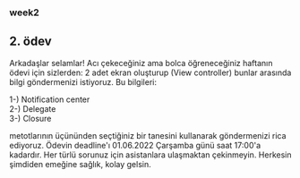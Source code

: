 ### week2
## 2. ödev


Arkadaşlar selamlar! Acı çekeceğiniz ama bolca öğreneceğiniz haftanın ödevi için sizlerden: 2 adet ekran oluşturup (View controller) bunlar arasında bilgi göndermenizi istiyoruz. Bu bilgileri:  

1-) Notification center  
2-) Delegate  
3-) Closure  

metotlarının üçününden seçtiğiniz bir tanesini kullanarak göndermenizi rica ediyoruz. Ödevin deadline'ı 01.06.2022 Çarşamba günü saat 17:00'a kadardır. Her türlü sorunuz için asistanlara ulaşmaktan çekinmeyin. Herkesin şimdiden emeğine sağlık, kolay gelsin.